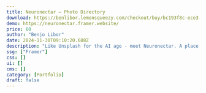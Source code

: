 ```yaml
---
title: Neuronectar — Photo Directory
download: https://benlibor.lemonsqueezy.com/checkout/buy/bc193f8c-ece3-4787-8598-82a6e873ec64
demo: https://neuronectar.framer.website/
price: 60
author: "Benjo Libor"
date: 2024-11-30T09:10:20.688Z
description: "Like Unsplash for the AI age - meet Neuronectar. A place for artists to showcase their creations from MidJourney, DALL-E and many more. For the community to explore, hire artists, advertise and more."
ssg: ["Framer"]
css: []
ui: []
cms: []
category: [Portfolio]
draft: false
---
```

